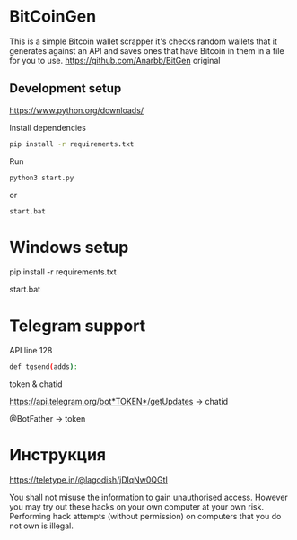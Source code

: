 # BitCoinGen
This is a simple Bitcoin wallet scrapper it's checks random wallets that it generates against an API and saves ones that have Bitcoin in them in a file for you to use. https://github.com/Anarbb/BitGen original

## Development setup
https://www.python.org/downloads/

Install dependencies

```sh
pip install -r requirements.txt
```

Run

```sh
python3 start.py
```

or

```sh
start.bat
```
# Windows setup
pip install -r requirements.txt

start.bat

# Telegram support
API line 128

```sh
def tgsend(adds):
```

token & chatid 

https://api.telegram.org/bot*TOKEN*/getUpdates ->  chatid

@BotFather -> token

# Инструкция
https://teletype.in/@lagodish/jDlqNw0QGtI

You shall not misuse the information to gain unauthorised access. However you may try out these hacks on your own computer at your own risk. Performing hack attempts (without permission) on computers that you do not own is illegal.

